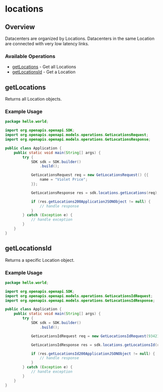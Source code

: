 # locations

## Overview

Datacenters are organized by Locations. Datacenters in the same Location are connected with very low latency links.

### Available Operations

* [getLocations](#getlocations) - Get all Locations
* [getLocationsId](#getlocationsid) - Get a Location

## getLocations

Returns all Location objects.

### Example Usage

```java
package hello.world;

import org.openapis.openapi.SDK;
import org.openapis.openapi.models.operations.GetLocationsRequest;
import org.openapis.openapi.models.operations.GetLocationsResponse;

public class Application {
    public static void main(String[] args) {
        try {
            SDK sdk = SDK.builder()
                .build();

            GetLocationsRequest req = new GetLocationsRequest() {{
                name = "Violet Price";
            }};            

            GetLocationsResponse res = sdk.locations.getLocations(req);

            if (res.getLocations200ApplicationJSONObject != null) {
                // handle response
            }
        } catch (Exception e) {
            // handle exception
        }
    }
}
```

## getLocationsId

Returns a specific Location object.

### Example Usage

```java
package hello.world;

import org.openapis.openapi.SDK;
import org.openapis.openapi.models.operations.GetLocationsIdRequest;
import org.openapis.openapi.models.operations.GetLocationsIdResponse;

public class Application {
    public static void main(String[] args) {
        try {
            SDK sdk = SDK.builder()
                .build();

            GetLocationsIdRequest req = new GetLocationsIdRequest(934214L);            

            GetLocationsIdResponse res = sdk.locations.getLocationsId(req);

            if (res.getLocationsId200ApplicationJSONObject != null) {
                // handle response
            }
        } catch (Exception e) {
            // handle exception
        }
    }
}
```
